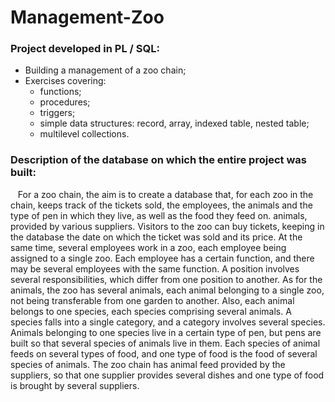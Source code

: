# Management-Zoo
 
### Project developed in PL / SQL: <br />
* Building a management of a zoo chain;  <br />
* Exercises covering: 
     * functions;
     * procedures;
     * triggers;
     * simple data structures: record, array, indexed table, nested table;
     * multilevel collections.


### Description of the database on which the entire project was built: <br />

&nbsp;&nbsp;&nbsp;For a zoo chain, the aim is to create a database that, for each zoo in the chain, keeps track of the tickets sold, the employees, the animals and the type of pen in which they live, as well as the food they feed on. animals, provided by various suppliers. Visitors to the zoo can buy tickets, keeping in the database the date on which the ticket was sold and its price. At the same time, several employees work in a zoo, each employee being assigned to a single zoo. Each employee has a certain function, and there may be several employees with the same function. A position involves several responsibilities, which differ from one position to another. As for the animals, the zoo has several animals, each animal belonging to a single zoo, not being transferable from one garden to another. Also, each animal belongs to one species, each species comprising several animals. A species falls into a single category, and a category involves several species. Animals belonging to one species live in a certain type of pen, but pens are built so that several species of animals live in them. Each species of animal feeds on several types of food, and one type of food is the food of several species of animals. The zoo chain has animal feed provided by the suppliers, so that one supplier provides several dishes and one type of food is brought by several suppliers.
